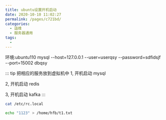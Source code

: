 ```yaml
---
title: ubuntu设置开机启动
date: 2020-10-10 11:02:27
permalink: /pages/c721bd/
categories:
  - 运维
  - 服务器通用
tags:
  - 
---
```


环境:ubuntu110
mysql --host=127.0.0.1 --user=userqsy --password=sdfidsjf --port=15002 dbqsy

::: tip 把相应的服务放到虚拟机中
1, 开机启动 mysql

2, 开机启动 redis

3, 开机启动  kafka
:::

``` bash
cat /etc/rc.local
```

``` bash
echo "1123" > /home/hfb/t1.txt
```

